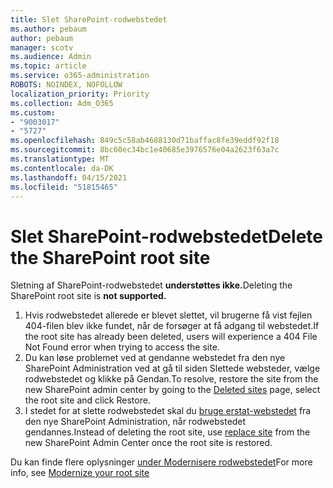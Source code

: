 ```yaml
---
title: Slet SharePoint-rodwebstedet
ms.author: pebaum
author: pebaum
manager: scotv
ms.audience: Admin
ms.topic: article
ms.service: o365-administration
ROBOTS: NOINDEX, NOFOLLOW
localization_priority: Priority
ms.collection: Adm_O365
ms.custom:
- "9003017"
- "5727"
ms.openlocfilehash: 849c5c58ab4688130d71baffac8fe39eddf92f18
ms.sourcegitcommit: 8bc60ec34bc1e40685e3976576e04a2623f63a7c
ms.translationtype: MT
ms.contentlocale: da-DK
ms.lasthandoff: 04/15/2021
ms.locfileid: "51815465"
---
```

# <a name="delete-the-sharepoint-root-site"></a><span data-ttu-id="c0f60-102">Slet SharePoint-rodwebstedet</span><span class="sxs-lookup"><span data-stu-id="c0f60-102">Delete the SharePoint root site</span></span>

<span data-ttu-id="c0f60-103">Sletning af SharePoint-rodwebstedet  **understøttes ikke.**</span><span class="sxs-lookup"><span data-stu-id="c0f60-103">Deleting the SharePoint root site is  **not supported.**</span></span>

1.  <span data-ttu-id="c0f60-104">Hvis rodwebstedet allerede er blevet slettet, vil brugerne få vist fejlen 404-filen blev ikke fundet, når de forsøger at få adgang til webstedet.</span><span class="sxs-lookup"><span data-stu-id="c0f60-104">If the root site has already been deleted, users will experience a  404 File Not Found  error when trying to access the site.</span></span>
2.  <span data-ttu-id="c0f60-105">Du kan løse problemet ved at gendanne webstedet fra [](https://admin.microsoft.com/sharepoint?page=recycleBin&modern=true) den nye SharePoint Administration ved at gå til siden Slettede websteder, vælge rodwebstedet og klikke på Gendan.</span><span class="sxs-lookup"><span data-stu-id="c0f60-105">To resolve, restore the site  from the new SharePoint admin center by going to the  [Deleted sites](https://admin.microsoft.com/sharepoint?page=recycleBin&modern=true)  page, select the root site and click  Restore.</span></span>
3.  <span data-ttu-id="c0f60-106">I stedet for at slette rodwebstedet skal du [bruge erstat-webstedet](https://docs.microsoft.com/sharepoint/modern-root-site#replace-your-root-site)  fra den nye SharePoint Administration, når rodwebstedet gendannes.</span><span class="sxs-lookup"><span data-stu-id="c0f60-106">Instead of deleting the root site, use [replace site](https://docs.microsoft.com/sharepoint/modern-root-site#replace-your-root-site)  from the new SharePoint Admin Center once the root site is restored.</span></span>

<span data-ttu-id="c0f60-107">Du kan finde flere oplysninger [under Modernisere rodwebstedet](https://docs.microsoft.com/sharepoint/modern-root-site)</span><span class="sxs-lookup"><span data-stu-id="c0f60-107">For more info, see [Modernize your root site](https://docs.microsoft.com/sharepoint/modern-root-site)</span></span>